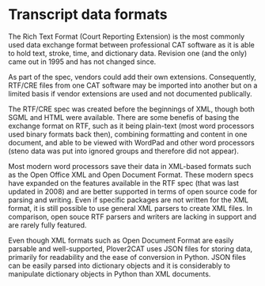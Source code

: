 # Transcript data formats

The Rich Text Format (Court Reporting Extension) is the most commonly used data exchange format between professional CAT software as it is able to hold text, stroke, time, and dictionary data. Revision one (and the only) came out in 1995 and has not changed since. 

As part of the spec, vendors could add their own extensions. Consequently, RTF/CRE files from one CAT software may be imported into another but on a limited basis if vendor extensions are used and not documented publically. 

The RTF/CRE spec was created before the beginnings of XML, though both SGML and HTML were available. There are some benefis of basing the exchange format on RTF, such as it being plain-text (most word processors used binary formats back then), combining formatting and content in one document, and able to be viewed with WordPad and other word processors (steno data was put into ignored groups and therefore did not appear).

Most modern word processors save their data in XML-based formats such as the Open Office XML and Open Document Format. These modern specs have expanded on the features available in the RTF spec (that was last updated in 2008) and are better supported in terms of open source code for parsing and writing. Even if specific packages are not written for the XML format, it is still possible to use general XML parsers to create XML files. In comparison, open souce RTF parsers and writers are lacking in support and are rarely fully featured. 

Even though XML formats such as Open Document Format are easily parsable and well-supported, Plover2CAT uses JSON files for storing data, primarily for readability and the ease of conversion in Python. JSON files can be easily parsed into dictionary objects and it is considerably to manipulate dictionary objects in Python than XML documents. 

